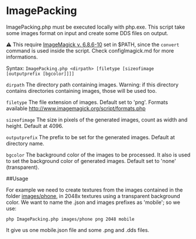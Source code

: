 ImagePacking
============

ImagePacking.php must be executed locally with php.exe.
This script take some images format on input and create some DDS files on output.

:warning: This require [ImageMagick v. 6.8.6-10](http://ftp.sunet.se/pub/multimedia/graphics/ImageMagick/binaries/ "ImageMagick v.6.8.6-10 Download page") set in $PATH, since the `convert` command is used inside the script. Check configImagick.md for more informations.


Syntax: `ImagePacking.php <dirpath> [filetype [sizeofimage [outputprefix [bgcolor]]]]`

`dirpath`
The directory path containing images. Warning: if this directory contains directories containing images, those will be used too.

`filetype`
The file extension of images. Default set to 'png'. Formats available http://www.imagemagick.org/script/formats.php

`sizeofimage`
The size in pixels of the generated images, count as width and height. Default at 4096.

`outputprefix`
The prefix to be set for the generated images. Default at directory name.

`bgcolor`
The background color of the images to be processed. It also is used to set the background color of generated images. Default set to 'none' (transparent).

##Usage

For example we need to create textures from the images contained in the folder [images/phone](https://github.com/Magador/ImagePacking/tree/master/images/phone), in 2048x textures using a transparent background color. We want to name the .json and images prefixes as 'mobile'; so we use:

`php ImagePacking.php images/phone png 2048 mobile`

It give us one mobile.json file and some .png and .dds files.
